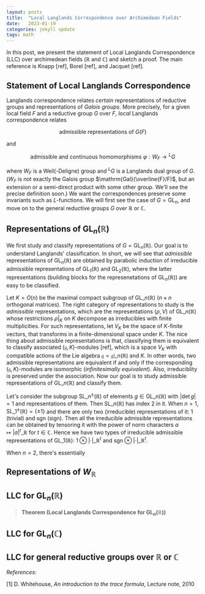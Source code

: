 ```yaml
---
layout: posts
title:  "Local Langlands Correspondence over Archimedean Fields"
date:   2023-01-19
categories: jekyll update
tags: math
---
```


In this post, we present the statement of Local Langlands Correspondence (LLC) over archimedean fields ($\mathbb{R}$ and $\mathbb{C}$) and sketch a proof.
The main reference is Knapp [ref], Borel [ref], and Jacquet [ref].


## Statement of Local Langlands Correspondence


Langlands correspondence relates *certain* representations of reductive groups and representations of *Galois groups*.
More precisely, for a given local field $F$ and a reductive group $G$ over $F$, *local* Langlands correspondence relates

$$
\text{admissible representations of }  G(F)
$$

and

$$
\text{admissible and continuous homomorphisms } \varphi: W_F \to {}^{L}G
$$

where $W_F$ is a Weil(-Deligne) group and ${}^{L}G$ is a Langlands dual group of $G$.
($W_F$ is not exactly the Galois group $\mathrm{Gal}(\overline{F}/F)$, but an extension or a semi-direct product with some other group. We'll see the precise definition soon.)
We want the correspondences preserve some invariants such as $L$-functions.
We will first see the case of $G = \mathrm{GL}_n$, and move on to the general reductive groups $G$ over $\mathbb{R}$ or $\mathbb{C}$.


## Representations of $\mathrm{GL}_n(\mathbb{R})$

We first study and classify representations of $G = \mathrm{GL}_n(\mathbb{R})$. Our goal is to understand Langlands' classification.
In short, we will see that *admissible* representations of $\mathrm{GL}_n(\mathbb{R})$ are obtained by parabolic induction of irreducible admissible representations of $\mathrm{GL}_1(\mathbb{R)}$ and $\mathrm{GL}_2(\mathbb{R})$, where the latter representations (building blocks for the represenetations of $\mathrm{GL}_n(\mathbb{R})$) are easy to be classified.


Let $K=O(n)$ be the maximal compact subgroup of $\mathrm{GL}\_n(\mathbb{R})$ ($n\times n$ orthogonal matrices).
The right category of representations to study is the *admissible* representations, which are the representations $(\rho, V)$ of $\mathrm{GL}\_n(\mathbb{R})$ whose restrictions $\rho|_{K}$ on $K$ decompose as irreducibles with finite multiplicities.
For such representations, let $V_K$ be the space of $K$-finite vectors, that transforms in a finite-dimensional space under $K$.
The nice thing about admissible representations is that, classifying them is equivalent to classify associated $(\mathfrak{g}, K)$-modules [ref], which is a space $V_K$ with compatible actions of the Lie algebra $\mathfrak{g} = \mathfrak{gl}\_n(\mathbb{R})$ and $K$.
In other words, two admissible representations are equivalent if and only if the corresponding $(\mathfrak{g}, K)$-modules are isomorphic (*infinitesimally equivalent*).
Also, irreduciblity is preserved under the association.
Now our goal is to study admissible representations of $\mathrm{GL}\_n(\mathbb{R})$ and classify them.

Let's consider the subgroup $\mathrm{SL}\_{n}^{\pm}(\mathbb{R})$ of elements $g \in \mathrm{GL}\_n(\mathbb{R})$ with $|\det g| = 1$ and representations of them.
Then $\mathrm{SL}\_n(\mathbb{R})$ has index 2 in it.
When $n=1$, $\mathrm{SL}\_{1}^{\pm}(\mathbb{R}) = \{\pm 1\}$ and there are only two (irreducible) representations of it: $1$ (trivial) and $\mathrm{sgn}$ (sign).
Then all the irreducible admissible representations can be obtained by tensoring it with the power of norm characters $a \mapsto |a|^{t}\_{\mathbb{R}}$ for $t \in\mathbb{C}$.
Hence we have two types of irreducible admissible representations of $\mathrm{GL}\_1(\mathbb{R})$: 
$1 \otimes |\cdot |\_{\mathbb{R}}^{t}$ and $\mathrm{sgn} \otimes |\cdot |\_{\mathbb{R}}^{t}$.

When $n =2$, there's essentially 

## Representations of $W_\mathbb{R}$

## LLC for $\mathrm{GL}_n(\mathbb{R})$

> **Theorem (Local Langlands Correspondence for $\mathrm{GL}_n(\mathbb{R})$)** 

## LLC for $\mathrm{GL}_n(\mathbb{C})$

## LLC for general reductive groups over $\mathbb{R}$ or $\mathbb{C}$


*References*:

[1] D. Whitehouse, *An introduction to the trace formula*, Lecture note, 2010